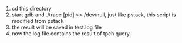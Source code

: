 1. cd this directory
2. start gdb and ./trace [pid] >> /dev/null, just like pstack, this script is modified from pstack
3. the result will be saved in test.log file
4. now the log file contains the result of tpch query.